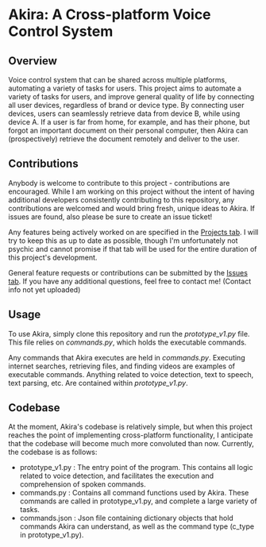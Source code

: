 # Akira: A Cross-platform Voice Control System

## Overview 

Voice control system that can be shared across multiple platforms, automating a variety of tasks for users.
This project aims to automate a variety of tasks for users, and improve general quality of life by connecting 
all user devices, regardless of brand or device type. By connecting user devices, users can seamlessly retrieve
data from device B, while using device A. If a user is far from home, for example, and has their phone, but forgot an important document
on their personal computer, then Akira can (prospectively) retrieve the document remotely and deliver to the user. 



## Contributions

Anybody is welcome to contribute to this project - contributions are encouraged. While I am working on this project without the intent 
of having additional developers consistently contributing to this repository, any contributions are welcomed and would bring
fresh, unique ideas to Akira. If issues are found, also please be sure to create an issue ticket! 

Any features being actively worked on are specified in the [Projects tab](https://github.com/RikiBorders/Akira-Voice-Control-System/projects?type=beta).
I will try to keep this as up to date as possible, though I'm unfortunately not psychic and cannot promise if that tab will be used
for the entire duration of this project's development.

General feature requests or contributions can be submitted by the [Issues tab](https://github.com/RikiBorders/Akira-Voice-Control-System/issues).
If you have any additional questions, feel free to contact me! (Contact info not yet uploaded)

## Usage

To use Akira, simply clone this repository and run the *prototype_v1.py* file. This file relies on *commands.py*, which
holds the executable commands. 


Any commands that Akira executes are held in *commands.py*. Executing internet searches, retrieving files, and finding
videos are examples of executable commands. Anything related to voice detection, text to speech, text parsing, etc. 
Are contained within *prototype_v1.py*.

## Codebase

At the moment, Akira's codebase is relatively simple, but when this project reaches the point of implementing cross-platform functionality, 
I anticipate that the codebase will become much more convoluted than now. Currently, the codebase is as follows:

- prototype_v1.py : The entry point of the program. This contains all logic related to voice detection, and facilitates the execution and comprehension of spoken commands.
- commands.py : Contains all command functions used by Akira. These commands are called in prototype_v1.py, and complete a large variety of tasks.
- commands.json : Json file containing dictionary objects that hold commands Akira can understand, as well as the command type (c_type in prototype_v1.py).
